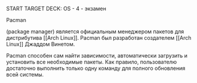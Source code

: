 START
TARGET DECK: OS - 4 - экзамен

Pacman  

(package manager) является официальным менеджером пакетов для дистрибутива [[Arch Linux]]. Pacman был разработан создателем [[Arch Linux]] Джаддом Винетом.



Pacman способен сам найти зависимости, автоматически загрузить и установить все необходимые пакеты. Как правило, пользователю достаточно выполнить только одну команду для полного обновления всей системы.